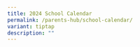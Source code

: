 ```yaml
---
title: 2024 School Calendar
permalink: /parents-hub/school-calendar/
variant: tiptap
description: ""
---
```

